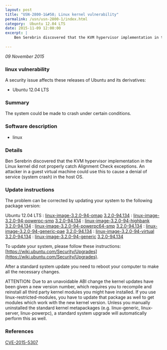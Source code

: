 ```yaml
---
layout: post
title: "USN-2800-1&#58; Linux kernel vulnerability"
permalink: /usn/usn-2800-1/index.html
category:  Ubuntu 12.04 LTS
date: 2015-11-09 12:00:00
excerpt: |
    Ben Serebrin discovered that the KVM hypervisor implementation in the Linux kernel did not properly catch Alignment Check exceptions. An attacker in a guest virtual machine could use this to cause a denial of service (system crash) in the host OS. 
    
--- 
```

 
 

*09 November 2015*

### linux vulnerability

A security issue affects these releases of Ubuntu and its derivatives:

* Ubuntu 12.04 LTS

### Summary

The system could be made to crash under certain conditions. 

### Software description

* linux 

### Details

Ben Serebrin discovered that the KVM hypervisor implementation in the Linux kernel did not properly catch Alignment Check exceptions. An attacker in a guest virtual machine could use this to cause a denial of service (system crash) in the host OS. 

### Update instructions

The problem can be corrected by updating your system to the following package version:

Ubuntu 12.04 LTS
 : [linux-image-3.2.0-94-omap](https://launchpad.net/ubuntu/+source/linux) <span> [3.2.0-94.134](https://launchpad.net/ubuntu/+source/linux/3.2.0-94.134) </span> 
 : [linux-image-3.2.0-94-powerpc-smp](https://launchpad.net/ubuntu/+source/linux) <span> [3.2.0-94.134](https://launchpad.net/ubuntu/+source/linux/3.2.0-94.134) </span> 
 : [linux-image-3.2.0-94-highbank](https://launchpad.net/ubuntu/+source/linux) <span> [3.2.0-94.134](https://launchpad.net/ubuntu/+source/linux/3.2.0-94.134) </span> 
 : [linux-image-3.2.0-94-powerpc64-smp](https://launchpad.net/ubuntu/+source/linux) <span> [3.2.0-94.134](https://launchpad.net/ubuntu/+source/linux/3.2.0-94.134) </span> 
 : [linux-image-3.2.0-94-generic-pae](https://launchpad.net/ubuntu/+source/linux) <span> [3.2.0-94.134](https://launchpad.net/ubuntu/+source/linux/3.2.0-94.134) </span> 
 : [linux-image-3.2.0-94-virtual](https://launchpad.net/ubuntu/+source/linux) <span> [3.2.0-94.134](https://launchpad.net/ubuntu/+source/linux/3.2.0-94.134) </span> 
 : [linux-image-3.2.0-94-generic](https://launchpad.net/ubuntu/+source/linux) <span> [3.2.0-94.134](https://launchpad.net/ubuntu/+source/linux/3.2.0-94.134) </span> 

To update your system, please follow these instructions: [https://wiki.ubuntu.com/Security/Upgrades](https://wiki.ubuntu.com/Security/Upgrades).

After a standard system update you need to reboot your computer to make all the necessary changes.

ATTENTION: Due to an unavoidable ABI change the kernel updates have been given a new version number, which requires you to recompile and reinstall all third party kernel modules you might have installed. If you use linux-restricted-modules, you have to update that package as well to get modules which work with the new kernel version. Unless you manually uninstalled the standard kernel metapackages (e.g. linux-generic, linux-server, linux-powerpc), a standard system upgrade will automatically perform this as well. 

### References

 
 [CVE-2015-5307](http://people.ubuntu.com/~ubuntu-security/cve/CVE-2015-5307)
 

